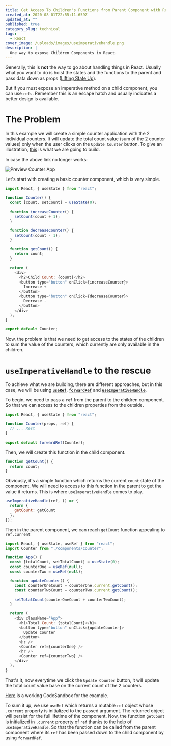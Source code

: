 ```yaml
---
title: Get Access To Children's Functions from Parent Component with React Hooks
created_at: 2020-08-01T22:55:11.659Z
updated_at: ""
published: true
category_slug: technical
tags:
  - React
cover_image: /uploads/images/useimperativehandle.png
description: |
  One way to expose Children Components in React.
---
```

Generally, this is **not** the way to go about handling things in React. Usually what you want to do is hoist the states and the functions to the parent and pass data down as props ([Lifting State Up](https://reactjs.org/docs/lifting-state-up.html)).

But if you must expose an imperative method on a child component, you can use `refs`. Remember this is an escape hatch and usually indicates a better design is available.

# The Problem

In this example we will create a simple counter application with the 2 individual counters. It will update the total count value (sum of the 2 counter values) only when the user clicks on the `Update Counter` button. To give an illustration, [this](https://htv0z.csb.app/) is what we are going to build.

In case the above link no longer works:

![Preview Counter App](https://i.postimg.cc/prKj4tBr/Counter.png)

Let's start with creating a basic counter component, which is very simple.

```js title="In src/components/Counter.js" showLineNumbers
import React, { useState } from "react";

function Counter() {
  const [count, setCount] = useState(0);

  function increaseCounter() {
    setCount(count + 1);
  }

  function decreaseCounter() {
    setCount(count - 1);
  }

  function getCount() {
    return count;
  }

  return (
    <div>
      <h2>Child Count: {count}</h2>
      <button type="button" onClick={increaseCounter}>
        Increase +
      </button>
      <button type="button" onClick={decreaseCounter}>
        Decrease -
      </button>
    </div>
  );
}

export default Counter;
```

Now, the problem is that we need to get access to the states of the children to sum the value of the counters, which currently are only available in the children.

# `useImperativeHandle` to the rescue

To achieve what we are building, there are different approaches, but in this case, we will be using [**`useRef`**](https://reactjs.org/docs/hooks-reference.html#useref), [**`forwardRef`**](https://reactjs.org/docs/react-api.html#reactforwardref) and [**`useImperativeHandle`**](https://reactjs.org/docs/hooks-reference.html#useimperativehandle).

To begin, we need to pass a `ref` from the parent to the children component. So that we can access to the children properties from the outside.

```js {3,7} title="In src/components/Counter.js" showLineNumbers
import React, { useState } from "react";

function Counter(props, ref) {
  // ... Rest
}

export default forwardRef(Counter);
```

Then, we will create this function in the child component.

```js title="In src/components/Counter.js" showLineNumbers
function getCount() {
  return count;
}
```

Obviously, it's a simple function which returns the current `count` state of the component. We will need to access to this function in the parent to get the value it returns. This is where `useImperativeHandle` comes to play.

```js title="In src/components/Counter.js" showLineNumbers
useImperativeHandle(ref, () => {
  return {
    getCount: getCount
  };
});
```

Then in the parent component, we can reach `getCount` function appealing to `ref.current`

```js title="In src/App.js" showLineNumbers
import React, { useState, useRef } from "react";
import Counter from "./components/Counter";

function App() {
  const [totalCount, setTotalCount] = useState(0);
  const counterOne = useRef(null);
  const counterTwo = useRef(null);

  function updateCounter() {
    const counterOneCount = counterOne.current.getCount();
    const counterTwoCount = counterTwo.current.getCount();

    setTotalCount(counterOneCount + counterTwoCount);
  }

  return (
    <div className="App">
      <h1>Total Count: {totalCount}</h1>
      <button type="button" onClick={updateCounter}>
        Update Counter
      </button>
      <hr />
      <Counter ref={counterOne} />
      <hr />
      <Counter ref={counterTwo} />
    </div>
  );
}
```

That's it, now everytime we click the `Update Counter` button, it will update the total count value base on the current count of the 2 counters.

[Here](https://codesandbox.io/embed/restless-meadow-htv0z?fontsize=14&hidenavigation=1&theme=dark) is a working CodeSandbox for the example.

To sum it up, we use `useRef` which returns a mutable `ref` object whose `.current` property is initialized to the passed argument. The returned object will persist for the full lifetime of the component. Now, the function `getCount` is initialized in `.current` property of `ref` thanks to the help of `useImperativeHandle`. So that the function can be called from the parent component where its `ref` has been passed down to the child component by using `forwardRef`.
